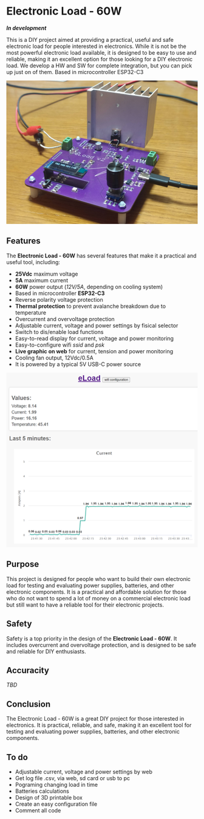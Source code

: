 # Electronic Load - 60W

___In development___

This is a DIY project aimed at providing a practical, useful  and safe electronic load for people interested in electronics. While it is not be the most powerful electronic load available, it is designed to be easy to use and reliable, making it an excellent option for those looking for a DIY electronic load. We develop a HW and SW for complete integration, but you can pick up just on of them. Based in microcontroller ESP32-C3


![image](hardware/pictures/picture2.jpg)

## Features

The __Electronic Load - 60W__ has several features that make it a practical and useful tool, including:

- __25Vdc__ maximum voltage
- __5A__ maximum current
- __60W__ power output (_12V/5A_, depending on cooling system)
- Based in microcontroller __ESP32-C3__
- Reverse polarity voltage protection
- __Thermal protection__ to prevent avalanche breakdown due to temperature
- Overcurrent and overvoltage protection
- Adjustable current, voltage and power settings by fisical selector
- Switch to dis/enable load functions
- Easy-to-read display for current, voltage and power monitoring
- Easy-to-configure wifi _ssid_ and _psk_
- __Live graphic on web__ for current, tension and power monitoring
- Cooling fan output, 12Vdc/0.5A
- It is powered by a typical 5V USB-C power source

![image](hardware/pictures/Screenshot_1.png)

## Purpose

This project is designed for people who want to build their own electronic load for testing and evaluating power supplies, batteries, and other electronic components. It is a practical and affordable solution for those who do not want to spend a lot of money on a commercial electronic load but still want to have a reliable tool for their electronic projects.

## Safety

Safety is a top priority in the design of the __Electronic Load - 60W__. It includes overcurrent and overvoltage protection, and is designed to be safe and reliable for DIY enthusiasts.

## Accuracity
_TBD_

## Conclusion

The Electronic Load - 60W is a great DIY project for those interested in electronics. It is practical, reliable, and safe, making it an excellent tool for testing and evaluating power supplies, batteries, and other electronic components.

## To do
- Adjustable current, voltage and power settings by web
- Get log file .csv, via web, sd card or usb to pc
- Pograming changing load in time
- Batteries calculations
- Design of 3D printable box
- Create an easy configuration file
- Comment all code
